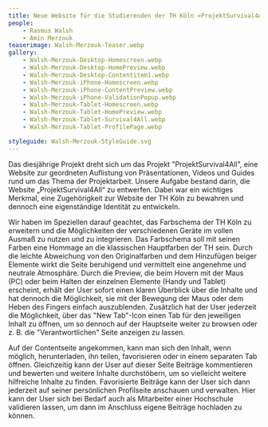 ```yaml
---
title: Neue Website für die Studierenden der TH Köln «ProjektSurvival4All»
people:
    - Rasmus Walsh
    - Amin Merzouk
teaserimage: Walsh-Merzouk-Teaser.webp
gallery:
    - Walsh-Merzouk-Desktop-Homescreen.webp
    - Walsh-Merzouk-Desktop-HomePreview.webp
    - Walsh-Merzouk-Desktop-Contentitem1.webp
    - Walsh-Merzouk-iPhone-Homescreen.webp
    - Walsh-Merzouk-iPhone-ContentPreview.webp
    - Walsh-Merzouk-iPhone-ValidationPopup.webp
    - Walsh-Merzouk-Tablet-Homescreen.webp
    - Walsh-Merzouk-Tablet-HomePreview.webp
    - Walsh-Merzouk-Tablet-Survival4All.webp
    - Walsh-Merzouk-Tablet-ProfilePage.webp

styleguide: Walsh-Merzouk-StyleGuide.svg
---
```



Das diesjährige Projekt dreht sich um das Projekt "ProjektSurvival4All", eine Website zur geordneten Auflistung von Präsentationen, Videos und Guides rund um das Thema der Projektarbeit. Unsere Aufgabe bestand darin, die Website „ProjektSurvival4All“ zu entwerfen. Dabei war ein wichtiges Merkmal, eine Zugehörigkeit zur Website der TH Köln zu bewahren und dennoch eine eigenständige Identität zu entwickeln.

Wir haben im Speziellen darauf geachtet, das Farbschema der TH Köln zu erweitern und die Möglichkeiten der verschiedenen Geräte im vollen Ausmaß zu nutzen und zu integrieren. Das Farbschema soll mit seinen Farben eine Hommage an die klassischen Hauptfarben der TH sein. Durch die leichte Abweichung von den Originalfarben und dem Hinzufügen beiger Elemente wirkt die Seite beruhigend und vermittelt eine angenehme und neutrale Atmosphäre. Durch die Preview, die beim Hovern mit der Maus (PC) oder beim Halten der einzelnen Elemente (Handy und Tablet) erscheint, erhält der User sofort einen klaren Überblick über die Inhalte und hat dennoch die Möglichkeit, sie mit der Bewegung der Maus oder dem Heben des Fingers einfach auszublenden. Zusätzlich hat der User jederzeit die Möglichkeit, über das "New Tab"-Icon einen Tab für den jeweiligen Inhalt zu öffnen, um so dennoch auf der Hauptseite weiter zu browsen oder z. B. die "Verantwortlichen" Seite anzeigen zu lassen.

Auf der Contentseite angekommen, kann man sich den Inhalt, wenn möglich, herunterladen, ihn teilen, favorisieren oder in einem separaten Tab öffnen. Gleichzeitig kann der User auf dieser Seite Beiträge kommentieren und bewerten und weitere Inhalte durchstöbern, um so vielleicht weitere hilfreiche Inhalte zu finden. Favorisierte Beiträge kann der User sich dann jederzeit auf seiner persönlichen Profilseite anschauen und verwalten. Hier kann der User sich bei Bedarf auch als Mitarbeiter einer Hochschule validieren lassen, um dann im Anschluss eigene Beiträge hochladen zu können.
